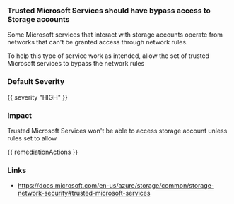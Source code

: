 
### Trusted Microsoft Services should have bypass access to Storage accounts

Some Microsoft services that interact with storage accounts operate from networks that can't be granted access through network rules. 

To help this type of service work as intended, allow the set of trusted Microsoft services to bypass the network rules

### Default Severity
{{ severity "HIGH" }}

### Impact
Trusted Microsoft Services won't be able to access storage account unless rules set to allow

<!-- DO NOT CHANGE -->
{{ remediationActions }}

### Links
- https://docs.microsoft.com/en-us/azure/storage/common/storage-network-security#trusted-microsoft-services
        